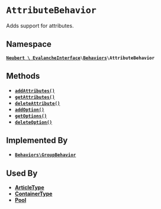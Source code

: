 # `AttributeBehavior`

Adds support for attributes.

## Namespace

[**`Neubert \ EvalancheInterface`**](../index.md)`\`[**`Behaviors`**](../index.md#behaviors)`\`**`AttributeBehavior`**

## Methods

- [**`addAttributes()`**](AttributeBehavior/addAttribute.md)
- [**`getAttributes()`**](AttributeBehavior/getAttributes.md)
- [**`deleteAttribute()`**](AttributeBehavior/deleteAttribute.md)
- [**`addOption()`**](AttributeBehavior/addOption.md)
- [**`getOptions()`**](AttributeBehavior/getOptions.md)
- [**`deleteOption()`**](AttributeBehavior/deleteOption.md)

## Implemented By

- [**`Behaviors\GroupBehavior`**](GroupBehavior.md)

## Used By

- [**ArticleType**](#)
- [**ContainerType**](#)
- [**Pool**](#)
